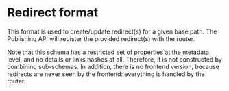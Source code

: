 # Redirect format

This format is used to create/update redirect(s) for a given base path. The
Publishing API will register the provided redirect(s) with the router.

Note that this schema has a restricted set of properties at the metadata level,
and no details or links hashes at all. Therefore, it is not constructed by
combining sub-schemas. In addition, there is no frontend version, because
redirects are never seen by the frontend: everything is handled by the router.
